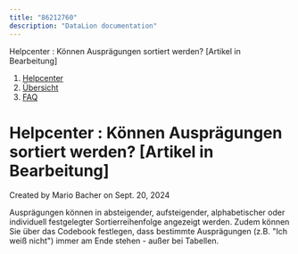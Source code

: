 ```yaml
---
title: "86212760"
description: "DataLion documentation"
---
```


Helpcenter : Können Ausprägungen sortiert werden? \[Artikel in Bearbeitung\]  

1.  [Helpcenter](index.html)
2.  [Übersicht](2982609.html)
3.  [FAQ](FAQ_3539147.html)

# Helpcenter : Können Ausprägungen sortiert werden? \[Artikel in Bearbeitung\]

Created by Mario Bacher on Sept. 20, 2024

Ausprägungen können in absteigender, aufsteigender, alphabetischer oder individuell festgelegter Sortierreihenfolge angezeigt werden. Zudem können Sie über das Codebook festlegen, dass bestimmte Ausprägungen (z.B. "Ich weiß nicht") immer am Ende stehen - außer bei Tabellen.